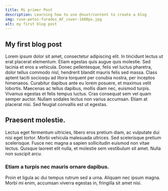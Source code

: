 ```yaml
---
title: Mi primer Post
description: Learning how to use @nuxt/content to create a blog
img: ruxe-petos-furados_AF_cover-1600px.jpg
alt: my first blog post
---
```



## My first blog post

Lorem ipsum dolor sit amet, consectetur adipiscing elit. In tincidunt lectus ut erat placerat elementum. Etiam egestas quis augue quis molestie. Sed lacinia et eros a vehicula. Donec pellentesque, felis vel luctus pharetra, dolor tellus commodo nisl, hendrerit blandit mauris felis sed massa. Class aptent taciti sociosqu ad litora torquent per conubia nostra, per inceptos himenaeos. Curabitur dapibus ante eu lorem posuere, et maximus velit lobortis. Maecenas ac tellus dapibus, mollis diam nec, euismod turpis. Vivamus egestas et felis tempus luctus. Cras consequat sem vel quam semper auctor. Nullam sodales lectus non varius accumsan. Etiam at placerat nisi. Sed feugiat convallis est ut egestas.

## Praesent molestie.

Lectus eget fermentum ultricies, libero eros pretium diam, ac vulputate dui nisi eget tortor. Morbi vehicula malesuada ultrices. Sed scelerisque pretium scelerisque. Fusce nec magna a sapien sollicitudin euismod non vitae lectus. Quisque laoreet elit nulla, et molestie sem vestibulum sit amet. Nulla non suscipit arcu.

### Etiam a turpis nec mauris ornare dapibus.

Proin et ligula ac dui tempus rutrum sed a urna. Aliquam nec ipsum magna. Morbi mi enim, accumsan viverra egestas in, fringilla sit amet nisi. 